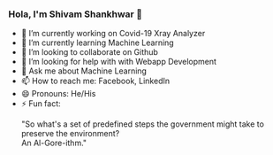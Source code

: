### Hola, I'm Shivam Shankhwar 👋

- 🔭 I’m currently working on Covid-19 Xray Analyzer 
- 🌱 I’m currently learning Machine Learning
- 👯 I’m looking to collaborate on Github
- 🤔 I’m looking for help with with Webapp Development 
- 💬 Ask me about Machine Learning
- 📫 How to reach me: Facebook, LinkedIn 
- 😄 Pronouns: He/His
- ⚡ Fun fact: <p>"So what's a set of predefined steps the government might take to preserve the environment?</br>
                  An Al-Gore-ithm."</p>
